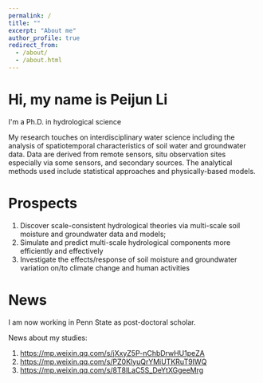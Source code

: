 ```yaml
---
permalink: /
title: ""
excerpt: "About me"
author_profile: true
redirect_from: 
  - /about/
  - /about.html
---
```

Hi, my name is Peijun Li
=====
I'm a Ph.D. in hydrological science

My research touches on interdisciplinary water science including the analysis of spatiotemporal characteristics of soil water and groundwater data. Data are derived from remote sensors, situ observation sites especially via some sensors, and secondary sources. The analytical methods used include statistical approaches and physically-based models.

Prospects
======
1. Discover scale-consistent hydrological theories via multi-scale soil moisture and groundwater data and models;
2. Simulate and predict multi-scale hydrological components more efficiently and effectively
3. Investigate the effects/response of soil moisture and groundwater variation on/to climate change and human activities



News
======
I am now working in Penn State as post-doctoral scholar.

News about my studies:
1. https://mp.weixin.qq.com/s/jXxyZ5P-nChbDrwHU1peZA
2. https://mp.weixin.qq.com/s/PZ0KlyuQrYMiUTKRuT9IWQ
3. https://mp.weixin.qq.com/s/8T8lLaC5S_DeYtXGgeeMrg



